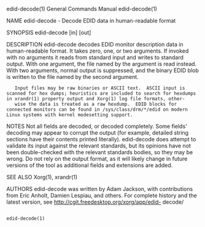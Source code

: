 edid-decode(1)                                                                             General Commands Manual                                                                             edid-decode(1)



NAME
       edid-decode - Decode EDID data in human-readable format

SYNOPSIS
       edid-decode [in] [out]

DESCRIPTION
       edid-decode  decodes  EDID monitor description data in human-readable format.  It takes zero, one, or two arguments.  If invoked with no arguments it reads from standard input and writes to standard
       output.  With one argument, the file named by the argument is read instead.  With two arguments, normal output is suppressed, and the binary EDID blob is written to the  file  named  by  the  second
       argument.

       Input files may be raw binaries or ASCII text.  ASCII input is scanned for hex dumps; heuristics are included to search for hexdumps in xrandr(1) property output and Xorg(1) log file formats, other‐
       wise the data is treated as a raw hexdump.  EDID blocks for connected monitors can be found in /sys/class/drm/*/edid on modern Linux systems with kernel modesetting support.

NOTES
       Not all fields are decoded, or decoded completely.  Some fields' decoding may appear to corrupt the output (for example, detailed string sections have their contents printed literally).  edid-decode
       does  attempt to validate its input against the relevant standards, but its opinions have not been double-checked with the relevant standards bodies, so they may be wrong.  Do not rely on the output
       format, as it will likely change in future versions of the tool as additional fields and extensions are added.

SEE ALSO
       Xorg(1), xrandr(1)

AUTHORS
       edid-decode was written by Adam Jackson, with contributions from Eric Anholt, Damien Lespiau, and others.  For complete history and the latest version, see http://cgit.freedesktop.org/xorg/app/edid-
       decode/



                                                                                                                                                                                               edid-decode(1)
